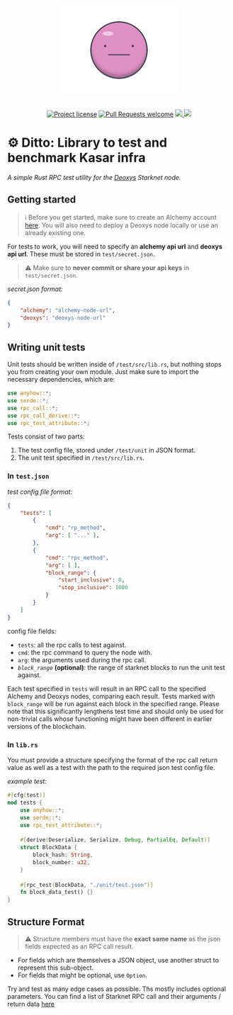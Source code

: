 <!-- markdownlint-disable -->
<div align="center">
<img src="https://github.com/KasarLabs/brand/blob/main/projects/ditto/logo.png?raw=true" height="200">
</div>
<div align="center">
<br />
<!-- markdownlint-restore -->

[![Project license](https://img.shields.io/github/license/kasarLabs/ditto.svg?style=flat-square)](LICENSE)
[![Pull Requests welcome](https://img.shields.io/badge/PRs-welcome-ff69b4.svg?style=flat-square)](https://github.com/kasarLabs/ditto/issues?q=is%3Aissue+is%3Aopen+label%3A%22help+wanted%22)
<a href="https://twitter.com/KasarLabs">
<img src="https://img.shields.io/twitter/follow/KasarLabs?style=social"/> </a>
<a href="https://github.com/kasarlabs/ditto">
<img src="https://img.shields.io/github/stars/kasarlabs/ditto?style=social"/>
</a>

</div>

# ⚙️ Ditto: Library to test and benchmark Kasar infra

_A simple Rust RPC test utility for the [Deoxys](https://github.com/KasarLabs/deoxys) Starknet node._

## Getting started

> ℹ️ Before you get started, make sure to create an Alchemy account [here](https://www.alchemy.com/starknet). You will also need to deploy a Deoxys node locally or use an already existing one.

For tests to work, you will need to specify an **alchemy api url** and **deoxys api url**. These must be stored in `test/secret.json`.

> ⚠️ Make sure to **never commit or share your api keys** in `test/secret.json`.

*secret.json format:*
```json
{
    "alchemy": "alchemy-node-url",
    "deoxys": "deoxys-node-url"
}
```

## Writing unit tests

Unit tests should be written inside of `/test/src/lib.rs`, but nothing stops you from creating your own module. Just make sure to import the necessary dependencies, which are:

```rust
use anyhow::*;
use serde::*;
use rpc_call::*;
use rpc_call_derive::*;
use rpc_test_attribute::*;
```

Tests consist of two parts:
1. The test config file, stored under `/test/unit` in JSON format.
2. The unit test specified in `/test/src/lib.rs`.

### In `test.json`

*test config file format:*
```json
{
    "tests": [
        {
            "cmd": "rp_method",
            "arg": [ "..." ],
        },
        {
            "cmd": "rpc_method",
            "arg": [ ],
            "block_range": {
                "start_inclusive": 0,
                "stop_inclusive": 1000
            }
        }
    ]
}
```

config file fields:
- `tests`: all the rpc calls to test against.
- `cmd`: the rpc command to query the node with.
- `arg`: the arguments used during the rpc call.
- *`block_range`* **(optional)**: the range of starknet blocks to run the unit test against.

Each test specified in `tests` will result in an RPC call to the specified Alchemy and Deoxys nodes, comparing each result. Tests marked with `block_range` will be run against each block in the specified range. Please note that this significantly lengthens test time and should only be used for non-trivial calls whose functioning might have been different in earlier versions of the blockchain.

### In `lib.rs`

You must provide a structure specifying the format of the rpc call return value as well as a test with the path to the required json test config file.

*example test:*
```rust
#[cfg(test)]
mod tests {
    use anyhow::*;
    use serde::*;
    use rpc_test_attribute::*;

    #[derive(Deserialize, Serialize, Debug, PartialEq, Default)]
    struct BlockData {
        block_hash: String,
        block_number: u32,
    }

    #[rpc_test(BlockData, "./unit/test.json")]
    fn block_data_test() {}
}
```

## Structure Format

> ⚠️ Structure members must have the **exact same name** as the json fields expected as an RPC call result.

- For fields which are themselves a JSON object, use another struct to represent this sub-object.
- For fields that might be optional, use `Option`.

Try and test as many edge cases as possible. Ths mostly includes optional parameters. You can find a list
of Starknet RPC call and their arguments / return data [here](https://playground.open-rpc.org/?uiSchema%5BappBar%5D%5Bui:splitView%5D=false&schemaUrl=https://raw.githubusercontent.com/starkware-libs/starknet-specs/master/api/starknet_api_openrpc.json&uiSchema%5BappBar%5D%5Bui:input%5D=false&uiSchema%5BappBar%5D%5Bui:darkMode%5D=true&uiSchema%5BappBar%5D%5Bui:examplesDropdown%5D=false)
